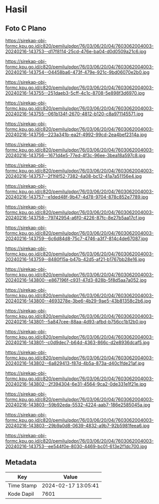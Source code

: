 # Hasil

## Foto C Plano

https://sirekap-obj-formc.kpu.go.id/c820/pemilu/pdpr/76/03/06/20/04/7603062004003-20240216-143753--d17f8114-25cd-476e-ba04-d0d0509a21c6.jpg

https://sirekap-obj-formc.kpu.go.id/c820/pemilu/pdpr/76/03/06/20/04/7603062004003-20240216-143754--04458ba6-473f-479e-921c-9bd06070e2b0.jpg

https://sirekap-obj-formc.kpu.go.id/c820/pemilu/pdpr/76/03/06/20/04/7603062004003-20240216-143755--251daeb3-5cff-4c1c-8708-5e898f3d6970.jpg

https://sirekap-obj-formc.kpu.go.id/c820/pemilu/pdpr/76/03/06/20/04/7603062004003-20240216-143755--061b134f-2670-4812-b120-c8a971145571.jpg

https://sirekap-obj-formc.kpu.go.id/c820/pemilu/pdpr/76/03/06/20/04/7603062004003-20240216-143756--223a341b-ea2f-4992-99cd-2ea4bef2314a.jpg

https://sirekap-obj-formc.kpu.go.id/c820/pemilu/pdpr/76/03/06/20/04/7603062004003-20240216-143756--1671d4e5-77ed-4f3c-96ee-3bea18a597c8.jpg

https://sirekap-obj-formc.kpu.go.id/c820/pemilu/pdpr/76/03/06/20/04/7603062004003-20240216-143757--2f1f4f52-7382-4a08-bc12-41a7a51156e4.jpg

https://sirekap-obj-formc.kpu.go.id/c820/pemilu/pdpr/76/03/06/20/04/7603062004003-20240216-143757--e1ded48f-9b47-4d78-9704-878c852e7789.jpg

https://sirekap-obj-formc.kpu.go.id/c820/pemilu/pdpr/76/03/06/20/04/7603062004003-20240216-143758--79742954-a6f0-4226-87fc-8e27b5aa17cf.jpg

https://sirekap-obj-formc.kpu.go.id/c820/pemilu/pdpr/76/03/06/20/04/7603062004003-20240216-143759--6c6d84d8-75c7-4746-a3f7-814c4de67087.jpg

https://sirekap-obj-formc.kpu.go.id/c820/pemilu/pdpr/76/03/06/20/04/7603062004003-20240216-143759--8480f15a-b47b-42d5-af21-b1767bb28e16.jpg

https://sirekap-obj-formc.kpu.go.id/c820/pemilu/pdpr/76/03/06/20/04/7603062004003-20240216-143800--e867196f-c931-47d3-828b-5f8d5aa7a052.jpg

https://sirekap-obj-formc.kpu.go.id/c820/pemilu/pdpr/76/03/06/20/04/7603062004003-20240216-143800--4693278e-3be6-4b29-9ae5-43b81358c2b6.jpg

https://sirekap-obj-formc.kpu.go.id/c820/pemilu/pdpr/76/03/06/20/04/7603062004003-20240216-143801--5a847cee-88aa-4d93-afbd-b756cc1b12b0.jpg

https://sirekap-obj-formc.kpu.go.id/c820/pemilu/pdpr/76/03/06/20/04/7603062004003-20240216-143801--c0d9dec7-b64d-4363-866c-d2e8936dcaf5.jpg

https://sirekap-obj-formc.kpu.go.id/c820/pemilu/pdpr/76/03/06/20/04/7603062004003-20240216-143802--6a829413-f87d-4b5a-873a-d40c1fde21af.jpg

https://sirekap-obj-formc.kpu.go.id/c820/pemilu/pdpr/76/03/06/20/04/7603062004003-20240216-143802--2f394304-6e31-4564-9ca2-0de331e1f21e.jpg

https://sirekap-obj-formc.kpu.go.id/c820/pemilu/pdpr/76/03/06/20/04/7603062004003-20240216-143803--59b92eda-5532-4224-aab7-186e2585045a.jpg

https://sirekap-obj-formc.kpu.go.id/c820/pemilu/pdpr/76/03/06/20/04/7603062004003-20240216-143803--29b9a0d8-0639-4832-a9b7-92b5981feea6.jpg

https://sirekap-obj-formc.kpu.go.id/c820/pemilu/pdpr/76/03/06/20/04/7603062004003-20240216-143753--ee544f0e-8030-4469-bc01-613e2f1dc700.jpg


## Metadata

| Key        | Value               |
| ---------- | ------------------- |
| Time Stamp | 2024-02-17 13:05:41 |
| Kode Dapil | 7601                |



